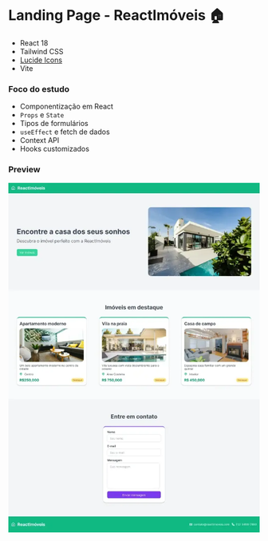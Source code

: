 # Landing Page - ReactImóveis 🏠

- React 18
- Tailwind CSS
- [Lucide Icons](https://lucide.dev/icons/)
- Vite

### Foco do estudo

- Componentização em React
- `Props` e `State`
- Tipos de formulários
- `useEffect` e fetch de dados
- Context API
- Hooks customizados

### Preview

![](assets/20241101_144801_reactImoveis.webp)
